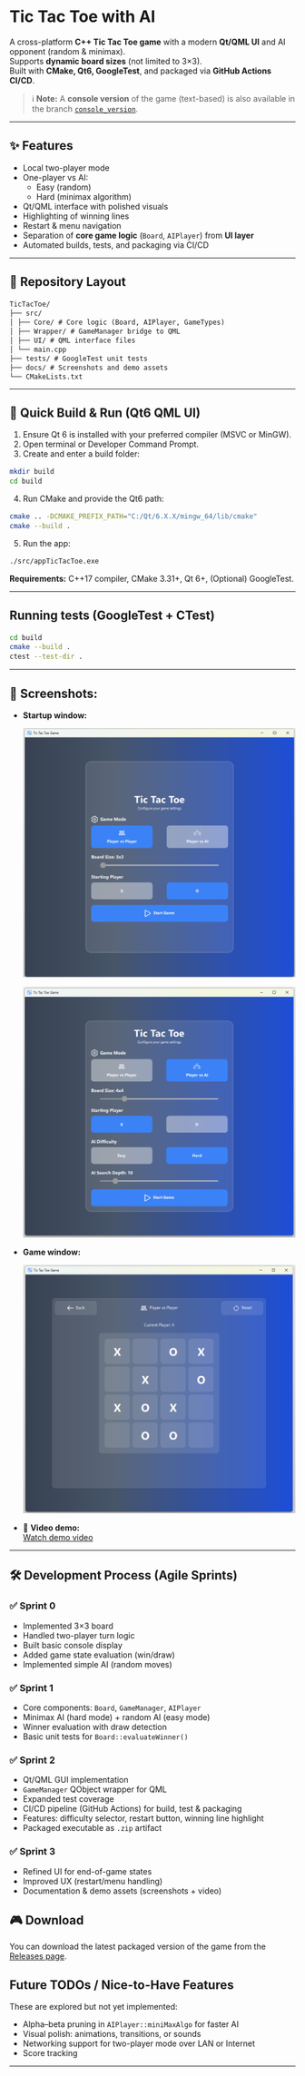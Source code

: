 # Tic Tac Toe with AI

A cross-platform **C++ Tic Tac Toe game** with a modern **Qt/QML UI** and AI opponent (random & minimax).  
Supports **dynamic board sizes** (not limited to 3×3).  
Built with **CMake, Qt6, GoogleTest**, and packaged via **GitHub Actions CI/CD**.

> ℹ️ **Note:** A **console version** of the game (text-based) is also available in the branch [`console_version`](https://github.com/AmraniMohammed/tic_tac_toe/tree/console_version).

---

## ✨ Features

- Local two-player mode
- One-player vs AI:
  - Easy (random)
  - Hard (minimax algorithm)
- Qt/QML interface with polished visuals
- Highlighting of winning lines
- Restart & menu navigation
- Separation of **core game logic** (`Board`, `AIPlayer`) from **UI layer**
- Automated builds, tests, and packaging via CI/CD

---

## 📂 Repository Layout

```
TicTacToe/
├── src/
│ ├── Core/ # Core logic (Board, AIPlayer, GameTypes)
│ ├── Wrapper/ # GameManager bridge to QML
│ ├── UI/ # QML interface files
│ └── main.cpp
├── tests/ # GoogleTest unit tests
├── docs/ # Screenshots and demo assets
└── CMakeLists.txt
```

---

## 🚀 Quick Build & Run (Qt6 QML UI)

1. Ensure Qt 6 is installed with your preferred compiler (MSVC or MinGW).
2. Open terminal or Developer Command Prompt.
3. Create and enter a build folder:

```bash
mkdir build
cd build
```

4. Run CMake and provide the Qt6 path:

```bash
cmake .. -DCMAKE_PREFIX_PATH="C:/Qt/6.X.X/mingw_64/lib/cmake"
cmake --build .
```

5. Run the app:

```bash
./src/appTicTacToe.exe
```

**Requirements:** C++17 compiler, CMake 3.31+, Qt 6+, (Optional) GoogleTest.

---

## Running tests (GoogleTest + CTest)

```bash
cd build
cmake --build .
ctest --test-dir .
```

---

## 📸 Screenshots:

- **Startup window:**

  ![Startup Screenshot](docs/startup1.png)

  ![Startup Screenshot](docs/startup2.png)

- **Game window:**

  ![Game Screenshot](docs/game.png)

- 🎥 **Video demo:**  
  [Watch demo video](https://drive.google.com/file/d/1IvyxHMo5QUc-CaR227afCUwTQ1cmD9NW/view?usp=sharing)

---

## 🛠 Development Process (Agile Sprints)

### ✅ Sprint 0

- Implemented 3×3 board
- Handled two-player turn logic
- Built basic console display
- Added game state evaluation (win/draw)
- Implemented simple AI (random moves)

### ✅ Sprint 1

- Core components: `Board`, `GameManager`, `AIPlayer`
- Minimax AI (hard mode) + random AI (easy mode)
- Winner evaluation with draw detection
- Basic unit tests for `Board::evaluateWinner()`

### ✅ Sprint 2

- Qt/QML GUI implementation
- `GameManager` QObject wrapper for QML
- Expanded test coverage
- CI/CD pipeline (GitHub Actions) for build, test & packaging
- Features: difficulty selector, restart button, winning line highlight
- Packaged executable as `.zip` artifact

### ✅ Sprint 3

- Refined UI for end-of-game states
- Improved UX (restart/menu handling)
- Documentation & demo assets (screenshots + video)

## 🎮 Download

You can download the latest packaged version of the game from the [Releases page](https://github.com/AmraniMohammed/tic_tac_toe/releases).

## Future TODOs / Nice-to-Have Features

These are explored but not yet implemented:

- Alpha–beta pruning in `AIPlayer::miniMaxAlgo` for faster AI
- Visual polish: animations, transitions, or sounds
- Networking support for two-player mode over LAN or Internet
- Score tracking

---
